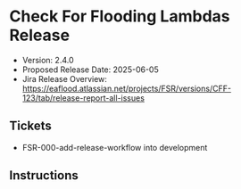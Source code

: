 # Check For Flooding Lambdas Release

* Version: 2.4.0
* Proposed Release Date: 2025-06-05
* Jira Release Overview: https://eaflood.atlassian.net/projects/FSR/versions/CFF-123/tab/release-report-all-issues

## Tickets


  
  - FSR-000-add-release-workflow into development
  


## Instructions


